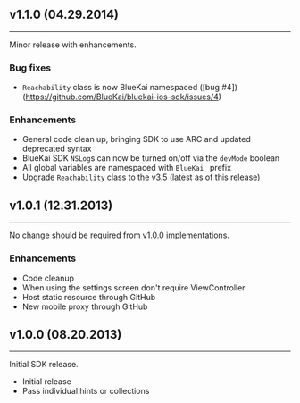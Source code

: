 ## v1.1.0 (04.29.2014)
-----
Minor release with enhancements.
### Bug fixes
- `Reachability` class is now BlueKai namespaced ([bug #4])(https://github.com/BlueKai/bluekai-ios-sdk/issues/4)

### Enhancements
- General code clean up, bringing SDK to use ARC and updated deprecated syntax
- BlueKai SDK `NSLog`s can now be turned on/off via the `devMode` boolean
- All global variables are namespaced with `BlueKai_` prefix
- Upgrade `Reachability` class to the v3.5 (latest as of this release)


## v1.0.1 (12.31.2013)
-----
No change should be required from v1.0.0 implementations.
### Enhancements
- Code cleanup
- When using the settings screen don't require ViewController
- Host static resource through GitHub
- New mobile proxy through GitHub


## v1.0.0 (08.20.2013)
-----
Initial SDK release.

- Initial release
- Pass individual hints or collections
